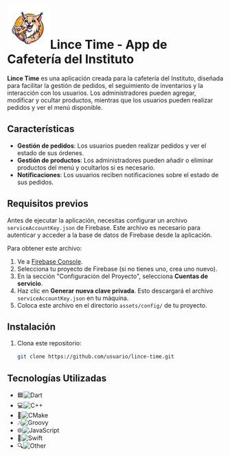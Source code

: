# <img src="assets/images/splash.png" alt="Logo de Lince" width="100">Lince Time - App de Cafetería del Instituto 

**Lince Time** es una aplicación creada para la cafetería del Instituto, diseñada para facilitar la gestión de pedidos, el seguimiento de inventarios y la interacción con los usuarios. Los administradores pueden agregar, modificar y ocultar productos, mientras que los usuarios pueden realizar pedidos y ver el menú disponible.

## Características

- **Gestión de pedidos**: Los usuarios pueden realizar pedidos y ver el estado de sus órdenes.
- **Gestión de productos**: Los administradores pueden añadir o eliminar productos del menú y ocultarlos si es necesario.
- **Notificaciones**: Los usuarios reciben notificaciones sobre el estado de sus pedidos.

## Requisitos previos

Antes de ejecutar la aplicación, necesitas configurar un archivo `serviceAccountKey.json` de Firebase. Este archivo es necesario para autenticar y acceder a la base de datos de Firebase desde la aplicación. 

Para obtener este archivo:

1. Ve a [Firebase Console](https://console.firebase.google.com/).
2. Selecciona tu proyecto de Firebase (si no tienes uno, crea uno nuevo).
3. En la sección "Configuración del Proyecto", selecciona **Cuentas de servicio**.
4. Haz clic en **Generar nueva clave privada**. Esto descargará el archivo `serviceAccountKey.json` en tu máquina.
5. Coloca este archivo en el directorio `assets/config/` de tu proyecto.

## Instalación

1. Clona este repositorio:
   ```bash
   git clone https://github.com/usuario/lince-time.git

## Tecnologías Utilizadas

-  🟦![Dart](https://img.shields.io/badge/Dart-69.8%25-blue)  
- 💻![C++](https://img.shields.io/badge/C%2B%2B-13.1%25-blue) 
- 🔧![CMake](https://img.shields.io/badge/CMake-10.0%25-blue) 
- 🎶![Groovy](https://img.shields.io/badge/Groovy-2.1%25-blue) 
- 🌐![JavaScript](https://img.shields.io/badge/JavaScript-1.8%25-blue)
- 🍏![Swift](https://img.shields.io/badge/Swift-1.6%25-blue)
- 🔍![Other](https://img.shields.io/badge/Other-1.6%25-blue) 

